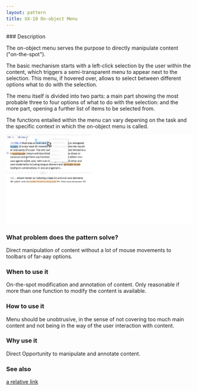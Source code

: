 ```yaml
---
layout: pattern
title: UX-10 On-object Menu
---
```

<div class="pl-pattern">
### Description

The on-object menu serves the purpose to directly manipulate content ("on-the-spot").

The basic mechanism starts with a left-click selection by the user within the content, which triggers a semi-transparent menu to appear next to the selection. This menu, if hovered over, allows to select between different options what to do with the selection.

The menu itself is divided into two parts: a main part showing the most probable three to four options of what to do with the selection: and the more part, opening a further list of items to be selected from.

The functions entailed within the menu can vary depening on the task and the specific context in which the on-object menu is called.

![On-object menu](OOM.png "On-object menu 1")

### What problem does the pattern solve?

Direct manipulation of content without a lot of mouse movements to toolbars of far-aay options.

### When to use it

On-the-spot modification and annotation of content. Only reasonable if more than one function to modify the content is available.

### How to use it

Menu should be unobtrusive, in the sense of not covering too much main content and not being in the way of the user interaction with content.

### Why use it

Direct Opportunity to manipulate and annotate content.

### See also
[a relative link](../01-atoms/button.md)

</div>
